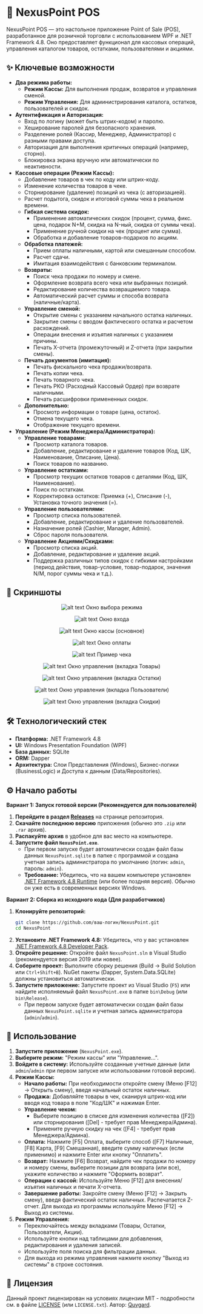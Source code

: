 # 🛒 NexusPoint POS

NexusPoint POS — это настольное приложение Point of Sale (POS), разработанное для розничной торговли с использованием WPF и .NET Framework 4.8. Оно предоставляет функционал для кассовых операций, управления каталогом товаров, остатками, пользователями и акциями.

## ✨ Ключевые возможности

*   **Два режима работы:**
    *   **Режим Кассы:** Для выполнения продаж, возвратов и управления сменой.
    *   **Режим Управления:** Для администрирования каталога, остатков, пользователей и скидок.
*   **Аутентификация и Авторизация:**
    *   Вход по логину (может быть штрих-кодом) и паролю.
    *   Хеширование паролей для безопасного хранения.
    *   Разделение ролей (Кассир, Менеджер, Администратор) с разными правами доступа.
    *   Авторизация для выполнения критичных операций (например, сторно).
    *   Блокировка экрана вручную или автоматически по неактивности.
*   **Кассовые операции (Режим Кассы):**
    *   Добавление товаров в чек по коду или штрих-коду.
    *   Изменение количества товаров в чеке.
    *   Сторнирование (удаление) позиций из чека (с авторизацией).
    *   Расчет подытога, скидок и итоговой суммы чека в реальном времени.
    *   **Гибкая система скидок:**
        *   Применение автоматических скидок (процент, сумма, фикс. цена, подарок N+M, скидка на N-ный, скидка от суммы чека).
        *   Применение ручной скидки на чек (процент или сумма).
        *   Обработка и добавление товаров-подарков по акциям.
    *   **Обработка платежей:**
        *   Прием оплаты наличными, картой или смешанным способом.
        *   Расчет сдачи.
        *   Имитация взаимодействия с банковским терминалом.
    *   **Возвраты:**
        *   Поиск чека продажи по номеру и смене.
        *   Оформление возврата всего чека или выбранных позиций.
        *   Редактирование количества возвращаемого товара.
        *   Автоматический расчет суммы и способа возврата (наличные/карта).
    *   **Управление сменой:**
        *   Открытие смены с указанием начального остатка наличных.
        *   Закрытие смены с вводом фактического остатка и расчетом расхождений.
        *   Операции внесения и изъятия наличных с указанием причины.
        *   Печать X-отчета (промежуточный) и Z-отчета (при закрытии смены).
    *   **Печать документов (имитация):**
        *   Печать фискального чека продажи/возврата.
        *   Печать копии чека.
        *   Печать товарного чека.
        *   Печать РКО (Расходный Кассовый Ордер) при возврате наличными.
        *   Печать расшифровки примененных скидок.
    *   **Дополнительно:**
        *   Просмотр информации о товаре (цена, остаток).
        *   Отмена текущего чека.
        *   Отображение текущего времени.
*   **Управление (Режим Менеджера/Администратора):**
    *   **Управление товарами:**
        *   Просмотр каталога товаров.
        *   Добавление, редактирование и удаление товаров (Код, ШК, Наименование, Описание, Цена).
        *   Поиск товаров по названию.
    *   **Управление остатками:**
        *   Просмотр текущих остатков товаров с деталями (Код, ШК, Наименование).
        *   Поиск по остаткам.
        *   Корректировка остатков: Приемка (+), Списание (-), Установка точного значения (=).
    *   **Управление пользователями:**
        *   Просмотр списка пользователей.
        *   Добавление, редактирование и удаление пользователей.
        *   Назначение ролей (Cashier, Manager, Admin).
        *   Сброс пароля пользователя.
    *   **Управление Акциями/Скидками:**
        *   Просмотр списка акций.
        *   Добавление, редактирование и удаление акций.
        *   Поддержка различных типов скидок с гибкими настройками (период действия, товар-условие, товар-подарок, значения N/M, порог суммы чека и т.д.).

## 📸 Скриншоты

<div align="center">
   
![alt text](https://github.com/Quvgard/NexusPoint/blob/main/screenshots/scr1.png?raw=true)
Окно выбора режима

![alt text](https://github.com/Quvgard/NexusPoint/blob/main/screenshots/scr2.png?raw=true)
Окно входа

![alt text](https://github.com/Quvgard/NexusPoint/blob/main/screenshots/scr7.png?raw=true)
Окно кассы (основное)

![alt text](https://github.com/Quvgard/NexusPoint/blob/main/screenshots/scr8.png?raw=true)
Окно оплаты

![alt text](https://github.com/Quvgard/NexusPoint/blob/main/screenshots/scr9.png?raw=true)
Пример чека

![alt text](https://github.com/Quvgard/NexusPoint/blob/main/screenshots/scr3.png?raw=true)
Окно управления (вкладка Товары)

![alt text](https://github.com/Quvgard/NexusPoint/blob/main/screenshots/scr4.png?raw=true)
Окно управления (вкладка Остатки)

![alt text](https://github.com/Quvgard/NexusPoint/blob/main/screenshots/scr5.png?raw=true)
Окно управления (вкладка Пользователи)

![alt text](https://github.com/Quvgard/NexusPoint/blob/main/screenshots/scr6.png?raw=true)
Окно управления (вкладка Скидки)

</div>

## 🛠️ Технологический стек

*   **Платформа:** .NET Framework 4.8
*   **UI:** Windows Presentation Foundation (WPF)
*   **База данных:** SQLite
*   **ORM:** Dapper
*   **Архитектура:** Слои Представления (Windows), Бизнес-логики (BusinessLogic) и Доступа к данным (Data/Repositories).

## ⚙️ Начало работы

**Вариант 1: Запуск готовой версии (Рекомендуется для пользователей)**

1.  **Перейдите в раздел [Releases](https://github.com/Quvgard/NexusPoint/releases)** на странице репозитория.
2.  **Скачайте последнюю версию** приложения (обычно это `.zip` или `.rar` архив).
3.  **Распакуйте архив** в удобное для вас место на компьютере.
4.  **Запустите файл `NexusPoint.exe`**.
    *   При первом запуске будет автоматически создан файл базы данных `NexusPoint.sqlite` в папке с программой и создана учетная запись администратора по умолчанию (логин: `admin`, пароль: `admin`).
    *   **Требование:** Убедитесь, что на вашем компьютере установлен [.NET Framework 4.8 Runtime](https://dotnet.microsoft.com/en-us/download/dotnet-framework/net48) (или более поздняя версия). Обычно он уже есть в современных версиях Windows.

**Вариант 2: Сборка из исходного кода (Для разработчиков)**

1.  **Клонируйте репозиторий:**
    ```bash
    git clone https://github.com/ваш-логин/NexusPoint.git
    cd NexusPoint
    ```
2.  **Установите .NET Framework 4.8:** Убедитесь, что у вас установлен [.NET Framework 4.8 Developer Pack](https://dotnet.microsoft.com/en-us/download/dotnet-framework/net48).
3.  **Откройте решение:** Откройте файл `NexusPoint.sln` в Visual Studio (рекомендуется версия 2019 или новее).
4.  **Соберите проект:** Выполните сборку решения (Build -> Build Solution или `Ctrl+Shift+B`). NuGet пакеты (Dapper, System.Data.SQLite) должны установиться автоматически.
5.  **Запустите приложение:** Запустите проект из Visual Studio (`F5`) или найдите исполняемый файл `NexusPoint.exe` в папке `bin\Debug` (или `bin\Release`).
    *   При первом запуске будет автоматически создан файл базы данных `NexusPoint.sqlite` и учетная запись администратора (`admin`/`admin`).

## 🚀 Использование

1.  **Запустите приложение** (`NexusPoint.exe`).
2.  **Выберите режим:** "Режим кассы" или "Управление...".
3.  **Войдите в систему:** Используйте созданные учетные данные (или `admin`/`admin` при первом запуске или использовании готовой версии).
4.  **Режим Кассы:**
    *   **Начало работы:** При необходимости откройте смену (Меню [F12] -> Открыть смену), введя начальный остаток наличных.
    *   **Продажа:** Добавляйте товары в чек, сканируя штрих-код или вводя код товара в поле "Код/ШК" и нажимая Enter.
    *   **Управление чеком:**
        *   Выберите позицию в списке для изменения количества ([F2]) или сторнирования ([Del] - требует прав Менеджера/Админа).
        *   Примените ручную скидку на чек ([F4] - требует прав Менеджера/Админа).
    *   **Оплата:** Нажмите [F5] Оплата, выберите способ ([F7] Наличные, [F8] Карта, [F9] Смешанная), введите сумму наличных (если применимо) и нажмите Enter или кнопку "Оплатить".
    *   **Возврат:** Нажмите [F6] Возврат, найдите чек продажи по номеру и номеру смены, выберите позиции для возврата (или все), укажите количество и нажмите "Оформить возврат".
    *   **Операции с кассой:** Используйте Меню [F12] для внесения/изъятия наличных и печати X-отчета.
    *   **Завершение работы:** Закройте смену (Меню [F12] -> Закрыть смену), введя фактический остаток наличных. Распечатается Z-отчет. Для выхода из программы используйте Меню [F12] -> Выход из системы.
5.  **Режим Управления:**
    *   Переключайтесь между вкладками (Товары, Остатки, Пользователи, Акции).
    *   Используйте кнопки над таблицами для добавления, редактирования и удаления записей.
    *   Используйте поля поиска для фильтрации данных.
    *   Для выхода из режима управления нажмите кнопку "Выход из системы" в строке состояния.

## 📄 Лицензия

Данный проект лицензирован на условиях лицензии MIT - подробности см. в файле [LICENSE](LICENSE) (или `LICENSE.txt`). Автор: [Quvgard](https://github.com/Quvgard).
